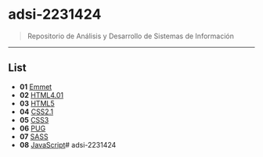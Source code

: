 # adsi-2231424
> Repositorio de Análisis y Desarrollo de Sistemas de Información
---
## List

- **01** [Emmet](01-emmet/)
- **02** [HTML4.01](02-html4.01/)
- **03** [HTML5](03-html5/)
- **04** [CSS2.1](04-css2.1/)
- **05** [CSS3](05-css3/)
- **06** [PUG](06-pug/)
- **07** [SASS](07-sass/)
- **08** [JavaScript](08-javascript/)# adsi-2231424
